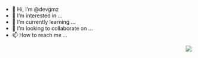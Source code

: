 - 👋 Hi, I’m @devgmz
- 👀 I’m interested in ...
- 🌱 I’m currently learning ...
- 💞️ I’m looking to collaborate on ...
- 📫 How to reach me ...

<img align='right' src="http://mazassumnida.wtf/api/v2/generate_badge?boj=apkgh">
<!---
devgmz/devgmz is a ✨ special ✨ repository because its `README.md` (this file) appears on your GitHub profile.
You can click the Preview link to take a look at your changes.
--->
